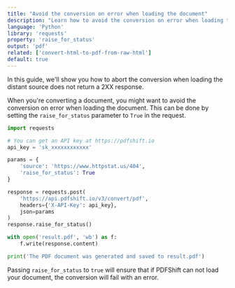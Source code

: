 ```yaml
---
title: "Avoid the conversion on error when loading the document"
description: "Learn how to avoid the conversion on error when loading the document using Python and the requests library and relies on the PDFShift's API."
language: 'Python'
library: 'requests'
property: 'raise_for_status'
output: 'pdf'
related: ['convert-html-to-pdf-from-raw-html']
default: true
---
```


In this guide, we'll show you how to abort the conversion when loading the distant source does not return a 2XX response.

When you're converting a document, you might want to avoid the conversion on error when loading the document. This can be done by setting the `raise_for_status` parameter to `True` in the request.


```python
import requests

# You can get an API key at https://pdfshift.io
api_key = 'sk_xxxxxxxxxxxx'

params = {
    'source': 'https://www.httpstat.us/404',
    'raise_for_status': True
}

response = requests.post(
    'https://api.pdfshift.io/v3/convert/pdf',
    headers={'X-API-Key': api_key},
    json=params
)
response.raise_for_status()

with open('result.pdf', 'wb') as f:
    f.write(response.content)

print('The PDF document was generated and saved to result.pdf')
```

Passing `raise_for_status` to `true` will ensure that if PDFShift can not load your document, the conversion will fail with an error.